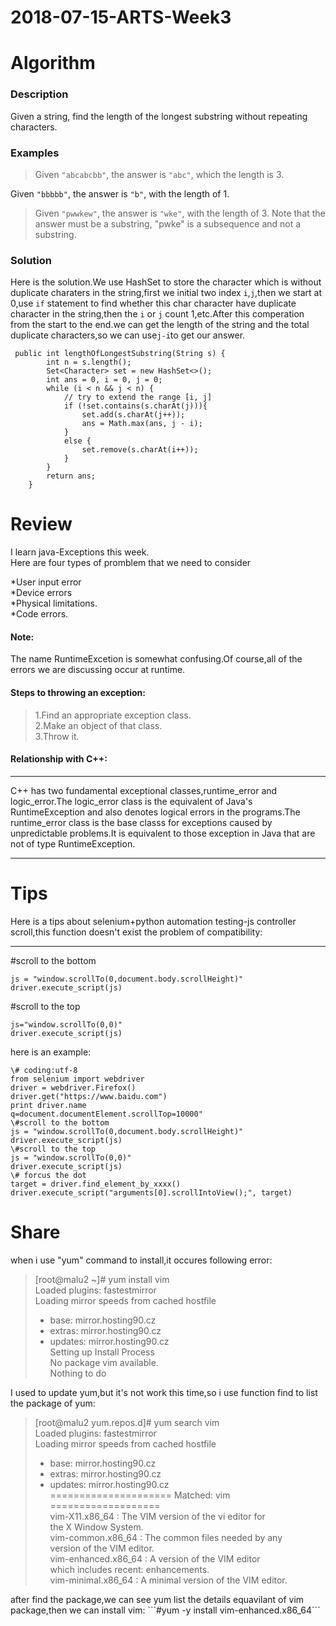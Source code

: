# 2018-07-15-ARTS-Week3
# Algorithm
### Description
Given a string, find the length of the longest substring without repeating characters.
### Examples
> Given ```"abcabcbb"```, the answer is ```"abc"```, which the length is 3.
> 
Given ```"bbbbb"```, the answer is ```"b"```, with the length of 1.

> Given ```"pwwkew"```, the answer is ```"wke"```, with the length of 3. Note that the answer must be a substring, "pwke" is a subsequence and not a substring.

### Solution
Here is the solution.We use HashSet to store the character which is without duplicate charaters in the string,first we initial two index ```i```,```j```,then we start at 0,use ```if``` statement to find whether this char character have duplicate character in the string,then the ```i``` or ```j``` count 1,etc.After this comperation from the start to the end.we can get the length of the string and the total duplicate characters,so we can use```j-i```to get our answer.
```
 public int lengthOfLongestSubstring(String s) {
        int n = s.length();
        Set<Character> set = new HashSet<>();
        int ans = 0, i = 0, j = 0;
        while (i < n && j < n) {
            // try to extend the range [i, j]
            if (!set.contains(s.charAt(j))){
                set.add(s.charAt(j++));
                ans = Math.max(ans, j - i);
            }
            else {
                set.remove(s.charAt(i++));
            }
        }
        return ans;
    }
```
# Review
I learn java-Exceptions this week.  
Here are four types of promblem that we need to consider   

*User input error   
*Device errors   
*Physical limitations.   
*Code errors.   

#### Note:
>
The name RuntimeExcetion is somewhat confusing.Of course,all of the errors we are discussing occur at runtime.   

#### Steps to throwing an exception:
>1.Find an appropriate exception class.   
>2.Make an object of that class.   
>3.Throw it.

#### Relationship with C++:
***
C++ has two fundamental exceptional classes,runtime_error and logic_error.The logic_error class is the equivalent of Java's RuntimeException and also denotes logical errors in the programs.The runtime_error class is the base classs for exceptions caused by unpredictable problems.It is equivalent to those exception in Java that are not of type RuntimeException.
***
# Tips
Here is a tips about selenium+python automation testing-js controller scroll,this function  doesn't exist the problem of compatibility:
***   
\#scroll to the bottom
```   
js = "window.scrollTo(0,document.body.scrollHeight)"   
driver.execute_script(js)   
```
\#scroll to the top
```   
js="window.scrollTo(0,0)"   
driver.execute_script(js)
```

here is an example:   
```   
\# coding:utf-8   
from selenium import webdriver   
driver = webdriver.Firefox()   
driver.get("https://www.baidu.com")   
print driver.name   
q=document.documentElement.scrollTop=10000"   
\#scroll to the bottom  
js = "window.scrollTo(0,document.body.scrollHeight)" 
driver.execute_script(js)
\#scroll to the top   
js = "window.scrollTo(0,0)" 
driver.execute_script(js)
\# forcus the dot  
target = driver.find_element_by_xxxx()
driver.execute_script("arguments[0].scrollIntoView();", target)   

```
# Share
when i use "yum" command to install,it occures following error:
>[root@malu2 ~]# yum install vim   
>Loaded plugins: fastestmirror   
>Loading mirror speeds from cached hostfile   
>* base: mirror.hosting90.cz   
>* extras: mirror.hosting90.cz   
>* updates: mirror.hosting90.cz   
>Setting up Install Process   
>No package vim available.   
>Nothing to do   

I used to update yum,but it's not work this time,so i use function find to list the package of yum:
>[root@malu2 yum.repos.d]# yum search vim   
>Loaded plugins: fastestmirror   
>Loading mirror speeds from cached hostfile   
>* base: mirror.hosting90.cz   
>* extras: mirror.hosting90.cz   
>* updates: mirror.hosting90.cz   
>===================== Matched: vim ===================   
>vim-X11.x86_64 : The VIM version of the vi editor for   
>the X Window System.   
>vim-common.x86_64 : The common files needed by any   
>version of the VIM editor.   
>vim-enhanced.x86_64 : A version of the VIM editor   
>which includes recent: enhancements.   
>vim-minimal.x86_64 : A minimal version of the VIM editor.   

after find the package,we can see yum list the details equavilant of vim package,then we can install vim:
\```#yum -y install vim-enhanced.x86_64```

